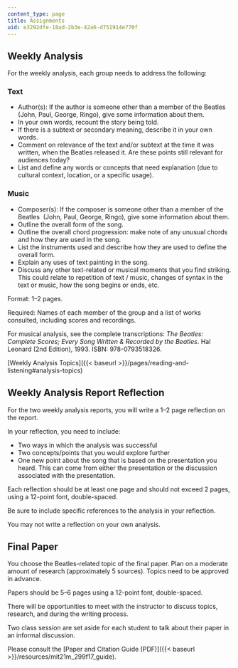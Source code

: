 ```yaml
---
content_type: page
title: Assignments
uid: e3292dfe-18ad-2b3e-42a6-d751914e770f
---
```


Weekly Analysis
---------------

For the weekly analysis, each group needs to address the following:

### Text

*   Author(s): If the author is someone other than a member of the Beatles (John, Paul, George, Ringo), give some information about them.
*   In your own words, recount the story being told.
*   If there is a subtext or secondary meaning, describe it in your own words.
*   Comment on relevance of the text and/or subtext at the time it was written, when the Beatles released it. Are these points still relevant for audiences today?
*   List and define any words or concepts that need explanation (due to cultural context, location, or a specific usage).

### Music

*   Composer(s): If the composer is someone other than a member of the Beatles  (John, Paul, George, Ringo), give some information about them.
*   Outline the overall form of the song.
*   Outline the overall chord progression: make note of any unusual chords and how they are used in the song.
*   List the instruments used and describe how they are used to define the overall form.
*   Explain any uses of text painting in the song.
*   Discuss any other text-related or musical moments that you find striking. This could relate to repetition of text / music, changes of syntax in the text or music, how the song begins or ends, etc.

Format: 1–2 pages.

Required: Names of each member of the group and a list of works consulted, including scores and recordings.

For musical analysis, see the complete transcriptions: _The Beatles: Complete Scores; Every Song Written & Recorded by the Beatles_. Hal Leonard (2nd Edition), 1993. ISBN: 978-0793518326.

[Weekly Analysis Topics]({{< baseurl >}}/pages/reading-and-listening#analysis-topics)

Weekly Analysis Report Reflection
---------------------------------

For the two weekly analysis reports, you will write a 1–2 page reflection on the report.

In your reflection, you need to include:

*   Two ways in which the analysis was successful
*   Two concepts/points that you would explore further
*   One new point about the song that is based on the presentation you heard. This can come from either the presentation or the discussion associated with the presentation.

Each reflection should be at least one page and should not exceed 2 pages, using a 12-point font, double-spaced.

Be sure to include specific references to the analysis in your reflection.

You may not write a reflection on your own analysis.

Final Paper
-----------

You choose the Beatles-related topic of the final paper. Plan on a moderate amount of research (approximately 5 sources). Topics need to be approved in advance.

Papers should be 5–6 pages using a 12-point font, double-spaced.

There will be opportunities to meet with the instructor to discuss topics, research, and during the writing process.

Two class session are set aside for each student to talk about their paper in an informal discussion.

Please consult the [Paper and Citation Guide (PDF)]({{< baseurl >}}/resources/mit21m_299f17_guide).
